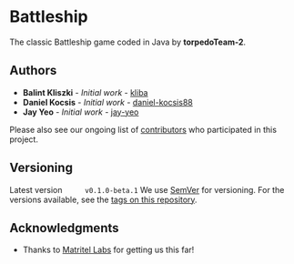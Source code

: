 # Battleship
The classic Battleship game coded in Java by **torpedoTeam-2**.

## Authors

* **Balint Kliszki** - *Initial work* - [kliba](https://github.com/kliba)
* **Daniel Kocsis** - *Initial work* - [daniel-kocsis88](https://github.com/daniel-kocsis88)
* **Jay Yeo** - *Initial work* - [jay-yeo](https://github.com/jay-yeo)

Please also see our ongoing list of [contributors](https://github.com/jay-yeo/battleship/graphs/contributors) who participated in this project.

## Versioning

Latest version `	
v0.1.0-beta.1` We use [SemVer](http://semver.org/) for versioning. For the versions available, see the [tags on this repository](https://github.com/jay-yeo/battleship/tags).

## Acknowledgments

* Thanks to [Matritel Labs](https://www.matritellabs.com/) for getting us this far!


